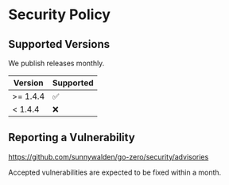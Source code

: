 # Security Policy

## Supported Versions

We publish releases monthly.

| Version  | Supported          |
| -------  | ------------------ |
| >= 1.4.4 | :white_check_mark: |
| < 1.4.4  | :x:                |

## Reporting a Vulnerability

https://github.com/sunnywalden/go-zero/security/advisories

Accepted vulnerabilities are expected to be fixed within a month.
